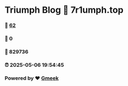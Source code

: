 # Triumph Blog :link: 7r1umph.top 
### :page_facing_up: [62](7r1umph.top/tag.html) 
### :speech_balloon: 0 
### :hibiscus: 829736 
### :alarm_clock: 2025-05-06 19:54:45 
### Powered by :heart: [Gmeek](https://github.com/Meekdai/Gmeek)
